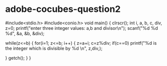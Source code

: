 # adobe-cocubes-question2

#include<stdio.h>
#include<conio.h>
void main()
{
clrscr();
int i, a, b, c, div, z=0;
printf("enter three integer values: a,b and divisor\n");
scanf("%d %d %d", &a, &b, &div);

while(z<=b)
{
for(i=1; z<=b; i++)
{
z=a+i;
c=z%div;
if(c==0)
printf("%d is the  integer which is divisible by %d  \n", z,div,);

}
getch();
}
}
